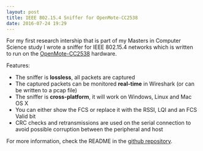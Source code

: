 ```yaml
---
layout: post
title: IEEE 802.15.4 Sniffer for OpenMote-CC2538
date: 2016-07-24 19:29
---
```


For my first research intership that is part of my Masters in Computer Science study I wrote a sniffer for IEEE 802.15.4 networks which is written to run on the [OpenMote-CC2538](http://www.openmote.com/shop/openmote-cc2538.html) hardware.

Features:

- The sniffer is **lossless**, all packets are captured
- The captured packets can be monitored **real-time** in Wireshark (or can be written to a pcap file)
- The sniffer is **cross-platform**, it will work on Windows, Linux and Mac OS X
- You can either show the FCS or replace it with the RSSI, LQI and an FCS Valid bit
- CRC checks and retransmissions are used on the serial connection to avoid possible corruption between the peripheral and host

For more information, check the README in the [github repository](https://github.com/texus/OpenMote-cc2538-802.15.4-Sniffer).
